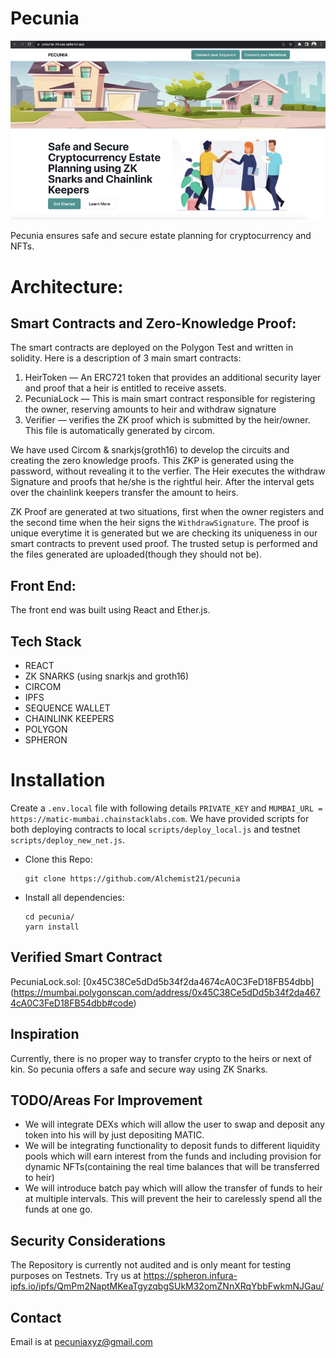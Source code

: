 # Pecunia

![](./pecunia.jpeg)

Pecunia ensures safe and secure estate planning for cryptocurrency and NFTs.

# Architecture:


## Smart Contracts and Zero-Knowledge Proof:

The smart contracts are deployed on the Polygon Test and written in solidity. Here is a description of 3 main smart contracts:

1. HeirToken — An ERC721 token that provides an additional security layer and proof that a heir is entitled to receive assets.
2. PecuniaLock — This is main smart contract responsible for registering the owner, reserving amounts to heir and withdraw signature 
3. Verifier — verifies the ZK proof which is submitted by the heir/owner. This file is automatically generated by circom.

We have used Circom & snarkjs(groth16) to develop the circuits and creating the zero knowledge proofs. This ZKP is generated using the password, without revealing it to the verfier. The Heir executes the withdraw Signature and  proofs that he/she is the rightful heir. After the interval gets over the chainlink keepers transfer the amount to heirs.

ZK Proof are generated at two situations, first when the owner registers and the second time when the heir signs the `WithdrawSignature`. The proof is unique everytime it is generated but we are checking its uniqueness in our smart contracts to prevent used proof. The trusted setup is performed and the files generated are uploaded(though they should not be).

## Front End: 

The front end was built using React and Ether.js.


## Tech Stack
- REACT
- ZK SNARKS (using snarkjs and groth16)
- CIRCOM
- IPFS
- SEQUENCE WALLET
- CHAINLINK KEEPERS
- POLYGON
- SPHERON

# Installation
Create a `.env.local` file with following details `PRIVATE_KEY` and `MUMBAI_URL = https://matic-mumbai.chainstacklabs.com`. We have provided scripts for both deploying contracts to local `scripts/deploy_local.js` and testnet `scripts/deploy_new_net.js`.

-  Clone this Repo:
    ```
    git clone https://github.com/Alchemist21/pecunia
    ```

-   Install all dependencies:

    ```
    cd pecunia/
    yarn install
    ```

## Verified Smart Contract

PecuniaLock.sol: [0x45C38Ce5dDd5b34f2da4674cA0C3FeD18FB54dbb] (https://mumbai.polygonscan.com/address/0x45C38Ce5dDd5b34f2da4674cA0C3FeD18FB54dbb#code)

## Inspiration

Currently, there is no proper way to transfer crypto to the heirs or next of kin. So pecunia offers a safe and secure way using ZK Snarks.

## TODO/Areas For Improvement
- We will integrate DEXs which will allow the user to swap and deposit any token into his will by just depositing MATIC.
- We will be integrating functionality to deposit funds to different liquidity pools which will earn interest from the funds and including provision for dynamic NFTs(containing the real time balances that will be transferred to heir)
- We will introduce batch pay which will allow the transfer of funds to heir at multiple intervals. This will prevent the heir to carelessly spend all the funds at one go.

## Security Considerations

The Repository is currently not audited and is only meant for testing purposes on Testnets. Try us at https://spheron.infura-ipfs.io/ipfs/QmPm2NaptMKeaTgyzqbgSUkM32omZNnXRqYbbFwkmNJGau/

## Contact

Email is at pecuniaxyz@gmail.com 
